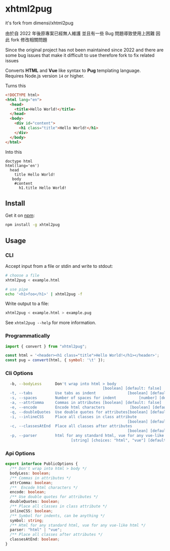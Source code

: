 # xhtml2pug

it's fork from dimensi/xhtml2pug

由於自 2022 年後原專案已經無人維護
並且有一些 Bug 問題導致使用上困難
因此 fork 修改相關問題

Since the original project has not been maintained since 2022
and there are some bug issues that make it difficult to use
therefore fork to fix related issues

Converts **HTML** and **Vue** like syntax to **Pug** templating language.  
Requires Node.js version `14` or higher.



Turns this

```html
<!DOCTYPE html>
<html lang="en">
  <head>
    <title>Hello World!</title>
  </head>
  <body>
    <div id="content">
      <h1 class="title">Hello World!</h1>
    </div>
  </body>
</html>
```

Into this

```pug
doctype html
html(lang='en')
  head
    title Hello World!
   body
    #content
      h1.title Hello World!
```

## Install

Get it on [npm](https://www.npmjs.com/package/xhtml2pug):

```bash
npm install -g xhtml2pug
```

## Usage

### CLI

Accept input from a file or stdin and write to stdout:

```bash
# choose a file
xhtml2pug < example.html

# use pipe
echo '<h1>foo</h1>' | xhtml2pug -f
```

Write output to a file:

```bash
xhtml2pug < example.html > example.pug
```

See `xhtml2pug --help` for more information.

### Programmatically

```js
import { convert } from "xhtml2pug";

const html = '<header><h1 class="title">Hello World!</h1></header>';
const pug = convert(html, { symbol: '\t' });
```

### Cli Options

```bash
  -b, --bodyLess      Don't wrap into html > body
                                           [boolean] [default: false]
  -t, --tabs          Use tabs as indent              [boolean] [default: false]
  -s, --spaces        Number of spaces for indent          [number] [default: 2]
  -a, --attrComma     Commas in attributes [boolean] [default: false]
  -e, --encode        Encode html characters           [boolean] [default: true]
  -q, --doubleQuotes  Use double quotes for attributes[boolean] [default: false]
  -i, --inlineCSS     Place all classes in class attribute
                                                      [boolean] [default: false]
  -c, --classesAtEnd  Place all classes after attributes
                                                      [boolean] [default: false]
  -p, --parser        html for any standard html, vue for any vue-like html
                             [string] [choices: "html", "vue"] [default: "html"]
```

### Api Options

```ts
export interface PublicOptions {
  /** Don't wrap into html > body */
  bodyLess: boolean;
  /** Commas in attributes */
  attrComma: boolean;
  /**  Encode html characters */
  encode: boolean;
  /** Use double quotes for attributes */
  doubleQuotes: boolean;
  /** Place all classes in class attribute */
  inlineCSS: boolean;
  /** Symbol for indents, can be anything */
  symbol: string;
  /** Html for any standard html, vue for any vue-like html */
  parser: "html" | "vue";
  /** Place all classes after attributes */
  classesAtEnd: boolean;
}
```
